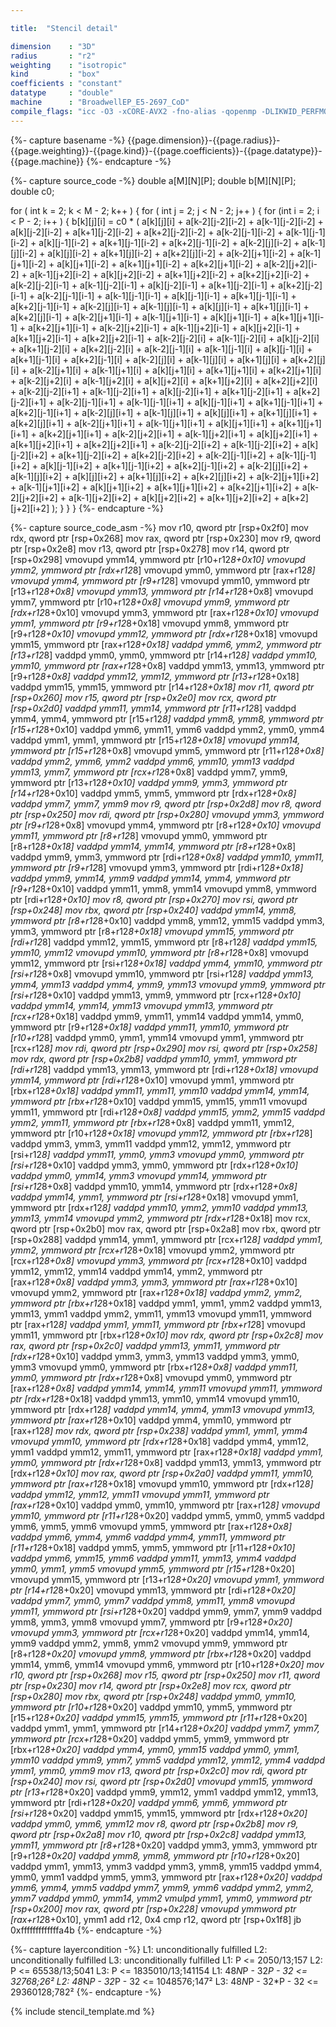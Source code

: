 ```yaml
---

title:  "Stencil detail"

dimension    : "3D"
radius       : "r2"
weighting    : "isotropic"
kind         : "box"
coefficients : "constant"
datatype     : "double"
machine      : "BroadwellEP_E5-2697_CoD"
compile_flags: "icc -O3 -xCORE-AVX2 -fno-alias -qopenmp -DLIKWID_PERFMON -I/mnt/opt/likwid-4.3.2/include -L/mnt/opt/likwid-4.3.2/lib -I./stempel/stempel/headers/ ./stempel/headers/timing.c ./stempel/headers/dummy.c solar_compilable.c -o stencil -llikwid"
---
```


{%- capture basename -%}
{{page.dimension}}-{{page.radius}}-{{page.weighting}}-{{page.kind}}-{{page.coefficients}}-{{page.datatype}}-{{page.machine}}
{%- endcapture -%}

{%- capture source_code -%}
double a[M][N][P];
double b[M][N][P];
double c0;

for ( int k = 2; k < M - 2; k++ ) {
  for ( int j = 2; j < N - 2; j++ ) {
    for (int i = 2; i < P - 2; i++ ) {
      b[k][j][i] = c0 *
        ( a[k][j][i]       + a[k-2][j-2][i-2] + a[k-1][j-2][i-2]
        + a[k][j-2][i-2]   + a[k+1][j-2][i-2] + a[k+2][j-2][i-2]
        + a[k-2][j-1][i-2] + a[k-1][j-1][i-2] + a[k][j-1][i-2]
        + a[k+1][j-1][i-2] + a[k+2][j-1][i-2] + a[k-2][j][i-2]
        + a[k-1][j][i-2]   + a[k][j][i-2]     + a[k+1][j][i-2]
        + a[k+2][j][i-2]   + a[k-2][j+1][i-2] + a[k-1][j+1][i-2]
        + a[k][j+1][i-2]   + a[k+1][j+1][i-2] + a[k+2][j+1][i-2]
        + a[k-2][j+2][i-2] + a[k-1][j+2][i-2] + a[k][j+2][i-2]
        + a[k+1][j+2][i-2] + a[k+2][j+2][i-2] + a[k-2][j-2][i-1]
        + a[k-1][j-2][i-1] + a[k][j-2][i-1]   + a[k+1][j-2][i-1]
        + a[k+2][j-2][i-1] + a[k-2][j-1][i-1] + a[k-1][j-1][i-1]
        + a[k][j-1][i-1]   + a[k+1][j-1][i-1] + a[k+2][j-1][i-1]
        + a[k-2][j][i-1]   + a[k-1][j][i-1]   + a[k][j][i-1]
        + a[k+1][j][i-1]   + a[k+2][j][i-1]   + a[k-2][j+1][i-1]
        + a[k-1][j+1][i-1] + a[k][j+1][i-1]   + a[k+1][j+1][i-1]
        + a[k+2][j+1][i-1] + a[k-2][j+2][i-1] + a[k-1][j+2][i-1]
        + a[k][j+2][i-1]   + a[k+1][j+2][i-1] + a[k+2][j+2][i-1]
        + a[k-2][j-2][i]   + a[k-1][j-2][i]   + a[k][j-2][i]
        + a[k+1][j-2][i]   + a[k+2][j-2][i]   + a[k-2][j-1][i]
        + a[k-1][j-1][i]   + a[k][j-1][i]     + a[k+1][j-1][i]
        + a[k+2][j-1][i]   + a[k-2][j][i]     + a[k-1][j][i]
        + a[k+1][j][i]     + a[k+2][j][i]     + a[k-2][j+1][i]
        + a[k-1][j+1][i]   + a[k][j+1][i]     + a[k+1][j+1][i]
        + a[k+2][j+1][i]   + a[k-2][j+2][i]   + a[k-1][j+2][i]
        + a[k][j+2][i]     + a[k+1][j+2][i]   + a[k+2][j+2][i]
        + a[k-2][j-2][i+1] + a[k-1][j-2][i+1] + a[k][j-2][i+1]
        + a[k+1][j-2][i+1] + a[k+2][j-2][i+1] + a[k-2][j-1][i+1]
        + a[k-1][j-1][i+1] + a[k][j-1][i+1]   + a[k+1][j-1][i+1]
        + a[k+2][j-1][i+1] + a[k-2][j][i+1]   + a[k-1][j][i+1]
        + a[k][j][i+1]     + a[k+1][j][i+1]   + a[k+2][j][i+1]
        + a[k-2][j+1][i+1] + a[k-1][j+1][i+1] + a[k][j+1][i+1]
        + a[k+1][j+1][i+1] + a[k+2][j+1][i+1] + a[k-2][j+2][i+1]
        + a[k-1][j+2][i+1] + a[k][j+2][i+1]   + a[k+1][j+2][i+1]
        + a[k+2][j+2][i+1] + a[k-2][j-2][i+2] + a[k-1][j-2][i+2]
        + a[k][j-2][i+2]   + a[k+1][j-2][i+2] + a[k+2][j-2][i+2]
        + a[k-2][j-1][i+2] + a[k-1][j-1][i+2] + a[k][j-1][i+2]
        + a[k+1][j-1][i+2] + a[k+2][j-1][i+2] + a[k-2][j][i+2]
        + a[k-1][j][i+2]   + a[k][j][i+2]     + a[k+1][j][i+2]
        + a[k+2][j][i+2]   + a[k-2][j+1][i+2] + a[k-1][j+1][i+2]
        + a[k][j+1][i+2]   + a[k+1][j+1][i+2] + a[k+2][j+1][i+2]
        + a[k-2][j+2][i+2] + a[k-1][j+2][i+2] + a[k][j+2][i+2]
        + a[k+1][j+2][i+2] + a[k+2][j+2][i+2] );
    }
  }
}
{%- endcapture -%}

{%- capture source_code_asm -%}
mov r10, qword ptr [rsp+0x2f0]
mov rdx, qword ptr [rsp+0x268]
mov rax, qword ptr [rsp+0x230]
mov r9, qword ptr [rsp+0x2e8]
mov r13, qword ptr [rsp+0x278]
mov r14, qword ptr [rsp+0x298]
vmovupd ymm14, ymmword ptr [r10+r12*8+0x10]
vmovupd ymm2, ymmword ptr [rdx+r12*8]
vmovupd ymm0, ymmword ptr [rax+r12*8]
vmovupd ymm4, ymmword ptr [r9+r12*8]
vmovupd ymm10, ymmword ptr [r13+r12*8+0x8]
vmovupd ymm13, ymmword ptr [r14+r12*8+0x8]
vmovupd ymm7, ymmword ptr [r10+r12*8+0x8]
vmovupd ymm9, ymmword ptr [rdx+r12*8+0x10]
vmovupd ymm3, ymmword ptr [rax+r12*8+0x10]
vmovupd ymm1, ymmword ptr [r9+r12*8+0x18]
vmovupd ymm8, ymmword ptr [r9+r12*8+0x10]
vmovupd ymm12, ymmword ptr [rdx+r12*8+0x18]
vmovupd ymm15, ymmword ptr [rax+r12*8+0x18]
vaddpd ymm6, ymm2, ymmword ptr [r13+r12*8]
vaddpd ymm0, ymm0, ymmword ptr [r14+r12*8]
vaddpd ymm10, ymm10, ymmword ptr [rax+r12*8+0x8]
vaddpd ymm13, ymm13, ymmword ptr [r9+r12*8+0x8]
vaddpd ymm12, ymm12, ymmword ptr [r13+r12*8+0x18]
vaddpd ymm15, ymm15, ymmword ptr [r14+r12*8+0x18]
mov r11, qword ptr [rsp+0x260]
mov r15, qword ptr [rsp+0x2e0]
mov rcx, qword ptr [rsp+0x2d0]
vaddpd ymm11, ymm14, ymmword ptr [r11+r12*8]
vaddpd ymm4, ymm4, ymmword ptr [r15+r12*8]
vaddpd ymm8, ymm8, ymmword ptr [r15+r12*8+0x10]
vaddpd ymm6, ymm11, ymm6
vaddpd ymm2, ymm0, ymm4
vaddpd ymm1, ymm1, ymmword ptr [r15+r12*8+0x18]
vmovupd ymm14, ymmword ptr [r15+r12*8+0x8]
vmovupd ymm5, ymmword ptr [r11+r12*8+0x8]
vaddpd ymm2, ymm6, ymm2
vaddpd ymm6, ymm10, ymm13
vaddpd ymm13, ymm7, ymmword ptr [rcx+r12*8+0x8]
vaddpd ymm7, ymm9, ymmword ptr [r13+r12*8+0x10]
vaddpd ymm9, ymm3, ymmword ptr [r14+r12*8+0x10]
vaddpd ymm5, ymm5, ymmword ptr [rdx+r12*8+0x8]
vaddpd ymm7, ymm7, ymm9
mov r9, qword ptr [rsp+0x2d8]
mov r8, qword ptr [rsp+0x250]
mov rdi, qword ptr [rsp+0x280]
vmovupd ymm3, ymmword ptr [r9+r12*8+0x8]
vmovupd ymm4, ymmword ptr [r8+r12*8+0x10]
vmovupd ymm11, ymmword ptr [r8+r12*8]
vmovupd ymm0, ymmword ptr [r8+r12*8+0x18]
vaddpd ymm14, ymm14, ymmword ptr [r8+r12*8+0x8]
vaddpd ymm9, ymm3, ymmword ptr [rdi+r12*8+0x8]
vaddpd ymm10, ymm11, ymmword ptr [r9+r12*8]
vmovupd ymm3, ymmword ptr [rdi+r12*8+0x18]
vaddpd ymm9, ymm14, ymm9
vaddpd ymm14, ymm4, ymmword ptr [r9+r12*8+0x10]
vaddpd ymm11, ymm8, ymm14
vmovupd ymm8, ymmword ptr [rdi+r12*8+0x10]
mov r8, qword ptr [rsp+0x270]
mov rsi, qword ptr [rsp+0x248]
mov rbx, qword ptr [rsp+0x240]
vaddpd ymm14, ymm8, ymmword ptr [r8+r12*8+0x10]
vaddpd ymm8, ymm12, ymm15
vaddpd ymm3, ymm3, ymmword ptr [r8+r12*8+0x18]
vmovupd ymm15, ymmword ptr [rdi+r12*8]
vaddpd ymm12, ymm15, ymmword ptr [r8+r12*8]
vaddpd ymm15, ymm10, ymm12
vmovupd ymm10, ymmword ptr [r8+r12*8+0x8]
vmovupd ymm12, ymmword ptr [rsi+r12*8+0x18]
vaddpd ymm4, ymm10, ymmword ptr [rsi+r12*8+0x8]
vmovupd ymm10, ymmword ptr [rsi+r12*8]
vaddpd ymm13, ymm4, ymm13
vaddpd ymm4, ymm9, ymm13
vmovupd ymm9, ymmword ptr [rsi+r12*8+0x10]
vaddpd ymm13, ymm9, ymmword ptr [rcx+r12*8+0x10]
vaddpd ymm14, ymm14, ymm13
vmovupd ymm13, ymmword ptr [rcx+r12*8+0x18]
vaddpd ymm9, ymm11, ymm14
vaddpd ymm14, ymm0, ymmword ptr [r9+r12*8+0x18]
vaddpd ymm11, ymm10, ymmword ptr [r10+r12*8]
vaddpd ymm0, ymm1, ymm14
vmovupd ymm1, ymmword ptr [rcx+r12*8]
mov rdi, qword ptr [rsp+0x290]
mov rsi, qword ptr [rsp+0x258]
mov rdx, qword ptr [rsp+0x2b8]
vaddpd ymm10, ymm1, ymmword ptr [rdi+r12*8]
vaddpd ymm13, ymm13, ymmword ptr [rdi+r12*8+0x18]
vmovupd ymm14, ymmword ptr [rdi+r12*8+0x10]
vmovupd ymm1, ymmword ptr [rbx+r12*8+0x18]
vaddpd ymm11, ymm11, ymm10
vaddpd ymm14, ymm14, ymmword ptr [rbx+r12*8+0x10]
vaddpd ymm15, ymm15, ymm11
vmovupd ymm11, ymmword ptr [rdi+r12*8+0x8]
vaddpd ymm15, ymm2, ymm15
vaddpd ymm2, ymm11, ymmword ptr [rbx+r12*8+0x8]
vaddpd ymm11, ymm12, ymmword ptr [r10+r12*8+0x18]
vmovupd ymm12, ymmword ptr [rbx+r12*8]
vaddpd ymm3, ymm3, ymm11
vaddpd ymm12, ymm12, ymmword ptr [rsi+r12*8]
vaddpd ymm11, ymm0, ymm3
vmovupd ymm0, ymmword ptr [rsi+r12*8+0x10]
vaddpd ymm3, ymm0, ymmword ptr [rdx+r12*8+0x10]
vaddpd ymm0, ymm14, ymm3
vmovupd ymm14, ymmword ptr [rsi+r12*8+0x8]
vaddpd ymm10, ymm14, ymmword ptr [rdx+r12*8+0x8]
vaddpd ymm14, ymm1, ymmword ptr [rsi+r12*8+0x18]
vmovupd ymm1, ymmword ptr [rdx+r12*8]
vaddpd ymm10, ymm2, ymm10
vaddpd ymm13, ymm13, ymm14
vmovupd ymm2, ymmword ptr [rdx+r12*8+0x18]
mov rcx, qword ptr [rsp+0x2b0]
mov rax, qword ptr [rsp+0x2a8]
mov rbx, qword ptr [rsp+0x288]
vaddpd ymm14, ymm1, ymmword ptr [rcx+r12*8]
vaddpd ymm1, ymm2, ymmword ptr [rcx+r12*8+0x18]
vmovupd ymm2, ymmword ptr [rcx+r12*8+0x8]
vmovupd ymm3, ymmword ptr [rcx+r12*8+0x10]
vaddpd ymm12, ymm12, ymm14
vaddpd ymm14, ymm2, ymmword ptr [rax+r12*8+0x8]
vaddpd ymm3, ymm3, ymmword ptr [rax+r12*8+0x10]
vmovupd ymm2, ymmword ptr [rax+r12*8+0x18]
vaddpd ymm2, ymm2, ymmword ptr [rbx+r12*8+0x18]
vaddpd ymm1, ymm1, ymm2
vaddpd ymm13, ymm13, ymm1
vaddpd ymm2, ymm11, ymm13
vmovupd ymm11, ymmword ptr [rax+r12*8]
vaddpd ymm1, ymm11, ymmword ptr [rbx+r12*8]
vmovupd ymm11, ymmword ptr [rbx+r12*8+0x10]
mov rdx, qword ptr [rsp+0x2c8]
mov rax, qword ptr [rsp+0x2c0]
vaddpd ymm13, ymm11, ymmword ptr [rdx+r12*8+0x10]
vaddpd ymm3, ymm3, ymm13
vaddpd ymm3, ymm0, ymm3
vmovupd ymm0, ymmword ptr [rbx+r12*8+0x8]
vaddpd ymm11, ymm0, ymmword ptr [rdx+r12*8+0x8]
vmovupd ymm0, ymmword ptr [rax+r12*8+0x8]
vaddpd ymm14, ymm14, ymm11
vmovupd ymm11, ymmword ptr [rdx+r12*8+0x18]
vaddpd ymm13, ymm10, ymm14
vmovupd ymm10, ymmword ptr [rdx+r12*8]
vaddpd ymm14, ymm4, ymm13
vmovupd ymm13, ymmword ptr [rax+r12*8+0x10]
vaddpd ymm4, ymm10, ymmword ptr [rax+r12*8]
mov rdx, qword ptr [rsp+0x238]
vaddpd ymm1, ymm1, ymm4
vmovupd ymm10, ymmword ptr [rdx+r12*8+0x18]
vaddpd ymm4, ymm12, ymm1
vaddpd ymm12, ymm11, ymmword ptr [rax+r12*8+0x18]
vaddpd ymm1, ymm0, ymmword ptr [rdx+r12*8+0x8]
vaddpd ymm13, ymm13, ymmword ptr [rdx+r12*8+0x10]
mov rax, qword ptr [rsp+0x2a0]
vaddpd ymm11, ymm10, ymmword ptr [rax+r12*8+0x18]
vmovupd ymm10, ymmword ptr [rdx+r12*8]
vaddpd ymm12, ymm12, ymm11
vmovupd ymm11, ymmword ptr [rax+r12*8+0x10]
vaddpd ymm0, ymm10, ymmword ptr [rax+r12*8]
vmovupd ymm10, ymmword ptr [r11+r12*8+0x20]
vaddpd ymm5, ymm0, ymm5
vaddpd ymm6, ymm5, ymm6
vmovupd ymm5, ymmword ptr [rax+r12*8+0x8]
vaddpd ymm6, ymm4, ymm6
vaddpd ymm4, ymm11, ymmword ptr [r11+r12*8+0x18]
vaddpd ymm5, ymm5, ymmword ptr [r11+r12*8+0x10]
vaddpd ymm6, ymm15, ymm6
vaddpd ymm11, ymm13, ymm4
vaddpd ymm0, ymm1, ymm5
vmovupd ymm5, ymmword ptr [r15+r12*8+0x20]
vmovupd ymm15, ymmword ptr [r13+r12*8+0x20]
vmovupd ymm1, ymmword ptr [r14+r12*8+0x20]
vmovupd ymm13, ymmword ptr [rdi+r12*8+0x20]
vaddpd ymm7, ymm0, ymm7
vaddpd ymm8, ymm11, ymm8
vmovupd ymm11, ymmword ptr [rsi+r12*8+0x20]
vaddpd ymm9, ymm7, ymm9
vaddpd ymm8, ymm3, ymm8
vmovupd ymm7, ymmword ptr [r9+r12*8+0x20]
vmovupd ymm3, ymmword ptr [rcx+r12*8+0x20]
vaddpd ymm14, ymm14, ymm9
vaddpd ymm2, ymm8, ymm2
vmovupd ymm9, ymmword ptr [r8+r12*8+0x20]
vmovupd ymm8, ymmword ptr [rbx+r12*8+0x20]
vaddpd ymm14, ymm6, ymm14
vmovupd ymm6, ymmword ptr [r10+r12*8+0x20]
mov r10, qword ptr [rsp+0x268]
mov r15, qword ptr [rsp+0x250]
mov r11, qword ptr [rsp+0x230]
mov r14, qword ptr [rsp+0x2e8]
mov rcx, qword ptr [rsp+0x280]
mov rbx, qword ptr [rsp+0x248]
vaddpd ymm0, ymm10, ymmword ptr [r10+r12*8+0x20]
vaddpd ymm10, ymm5, ymmword ptr [r15+r12*8+0x20]
vaddpd ymm15, ymm15, ymmword ptr [r11+r12*8+0x20]
vaddpd ymm1, ymm1, ymmword ptr [r14+r12*8+0x20]
vaddpd ymm7, ymm7, ymmword ptr [rcx+r12*8+0x20]
vaddpd ymm5, ymm9, ymmword ptr [rbx+r12*8+0x20]
vaddpd ymm4, ymm0, ymm15
vaddpd ymm0, ymm1, ymm10
vaddpd ymm9, ymm7, ymm5
vaddpd ymm12, ymm12, ymm4
vaddpd ymm1, ymm0, ymm9
mov r13, qword ptr [rsp+0x2c0]
mov rdi, qword ptr [rsp+0x240]
mov rsi, qword ptr [rsp+0x2d0]
vmovupd ymm15, ymmword ptr [r13+r12*8+0x20]
vaddpd ymm9, ymm12, ymm1
vaddpd ymm12, ymm13, ymmword ptr [rdi+r12*8+0x20]
vaddpd ymm6, ymm6, ymmword ptr [rsi+r12*8+0x20]
vaddpd ymm15, ymm15, ymmword ptr [rdx+r12*8+0x20]
vaddpd ymm0, ymm6, ymm12
mov r8, qword ptr [rsp+0x2b8]
mov r9, qword ptr [rsp+0x2a8]
mov r10, qword ptr [rsp+0x2c8]
vaddpd ymm13, ymm11, ymmword ptr [r8+r12*8+0x20]
vaddpd ymm3, ymm3, ymmword ptr [r9+r12*8+0x20]
vaddpd ymm8, ymm8, ymmword ptr [r10+r12*8+0x20]
vaddpd ymm1, ymm13, ymm3
vaddpd ymm3, ymm8, ymm15
vaddpd ymm4, ymm0, ymm1
vaddpd ymm5, ymm3, ymmword ptr [rax+r12*8+0x20]
vaddpd ymm6, ymm4, ymm5
vaddpd ymm7, ymm9, ymm6
vaddpd ymm2, ymm2, ymm7
vaddpd ymm0, ymm14, ymm2
vmulpd ymm1, ymm0, ymmword ptr [rsp+0x200]
mov rax, qword ptr [rsp+0x228]
vmovupd ymmword ptr [rax+r12*8+0x10], ymm1
add r12, 0x4
cmp r12, qword ptr [rsp+0x1f8]
jb 0xfffffffffffffa4b
{%- endcapture -%}

{%- capture layercondition -%}
L1: unconditionally fulfilled
L2: unconditionally fulfilled
L3: unconditionally fulfilled
L1: P <= 2050/13;157
L2: P <= 65538/13;5041
L3: P <= 1835010/13;141154
L1: 48*N*P - 32*P - 32 <= 32768;26²
L2: 48*N*P - 32*P - 32 <= 1048576;147²
L3: 48*N*P - 32*P - 32 <= 29360128;782²
{%- endcapture -%}

{% include stencil_template.md %}

